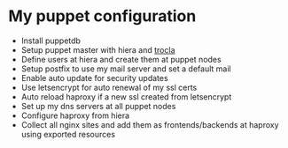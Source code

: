 # My puppet configuration

* Install puppetdb
* Setup puppet master with hiera and [trocla]
* Define users at hiera and create them at puppet nodes
* Setup postfix to use my mail server and set a default mail
* Enable auto update for security updates
* Use letsencrypt for auto renewal of my ssl certs
* Auto reload haproxy if a new ssl created  from letsencrypt
* Set up my dns servers at all puppet nodes
* Configure haproxy from hiera
* Collect all nginx sites and add them as frontends/backends at haproxy using exported resources

[trocla]: <https://github.com/duritong/trocla>
